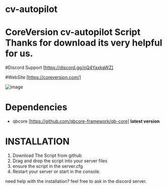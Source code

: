 # cv-autopilot

# CoreVersion cv-autopilot Script Thanks for download its very helpful for us.

#Discord Support [https://discord.gg/nQ4YaxkaWZ]

#WebSite [https://coreversion.com/]

![image](https://cdn.discordapp.com/attachments/1094373945437847652/1102645452949696575/image.png)

# Dependencies
* qbcore [https://github.com/qbcore-framework/qb-core] **latest version**

# INSTALLATION
1. Download The Script from github
2. Drag and drop the script into your server files
3. ensure the script in the server.cfg
4. Restart your server or start in the console.

need help with the installation? feel free to ask in the discord server.
